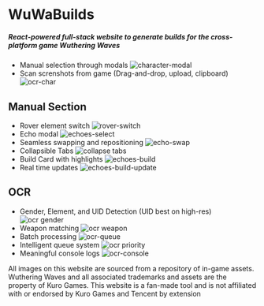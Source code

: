 # WuWaBuilds
##### React-powered full-stack website to generate builds for the cross-platform game Wuthering Waves

- Manual selection through modals
![character-modal](https://github.com/user-attachments/assets/379fe736-6cfe-4c45-8455-ba6f953e7d37)
- Scan screnshots from game (Drag-and-drop, upload, clipboard)
![ocr-char](https://github.com/user-attachments/assets/45c56119-4ec7-4df8-b314-7c2240930cbd)


## Manual Section
- Rover element switch
![rover-switch](https://github.com/user-attachments/assets/657b098f-6eed-4fb6-9c81-21612f6f2cbc)
- Echo modal
![echoes-select](https://github.com/user-attachments/assets/77fcebdb-c27f-4bf1-8f2a-a1737570919b)
- Seamless swapping and repositioning
![echo-swap](https://github.com/user-attachments/assets/3370a048-654c-44e9-b393-d95c1d64729e)
- Collapsible Tabs
![collapse tabs](https://github.com/user-attachments/assets/a2e163fb-be53-4888-8a9d-18a6c195eb70)
- Build Card with highlights
![echoes-build](https://github.com/user-attachments/assets/d0e3d1e8-24f6-40c2-980c-0f6ab5b10697)
- Real time updates
![echoes-build-update](https://github.com/user-attachments/assets/f0381998-53ce-4235-a34e-4f2ff3e831d3)

## OCR 
- Gender, Element, and UID Detection (UID best on high-res)
![ocr gender](https://github.com/user-attachments/assets/766100bd-5dc4-4d68-9346-26f46251a575)
- Weapon matching
![ocr weapon](https://github.com/user-attachments/assets/9e74dfca-f49b-4097-b865-a9f2251a0b82)
- Batch processing
![ocr-queue](https://github.com/user-attachments/assets/5e3fcbcf-6faf-404d-bc2a-aa6ad4c71548)
- Intelligent queue system
![ocr priority](https://github.com/user-attachments/assets/18a4caa1-9f28-4eb2-a2cb-a0550796ba24)
- Meaningful console logs
![ocr-console](https://github.com/user-attachments/assets/3147ddb9-0ac9-49b5-8126-0dad21aace3f)

All images on this website are sourced from a repository of in-game assets. Wuthering Waves and all associated trademarks and assets are the property of Kuro Games. This website is a fan-made tool and is not affiliated with or endorsed by Kuro Games and Tencent by extension